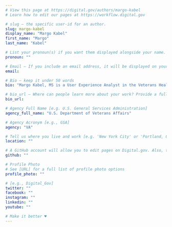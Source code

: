 ```yaml
---
# View this page at https://digital.gov/authors/margo-kabel
# Learn how to edit our pages at https://workflow.digital.gov

# slug — the specific user-id for an author.
slug: margo-kabel
display_name: "Margo Kabel"
first_name: "Margo"
last_name: "Kabel"

# List your pronoun(s) if you want them displayed alongside your name. If blank, we'll use just your name. Learn more http://mypronouns.org
pronoun: ""

# Email — If you include an email address, it will be displayed on your profile page
email: 

# Bio — keep it under 50 words
bio: "Margo Kabel, MS is a User Experience Analyst in the Veterans Health Administration (VHA).  She is the Pharmacy Engagement Lead in the Division of Human Factors Engineering, VHA. Her projects include evaluations of medical systems such as electronic health records, and web and mobile based products for both Clinical staff and Veterans."

# bio_url — Where can people learn more about your work? Provide a full URL [e.g. 'https://www.example.gov/']
bio_url: 

# Agency Full Name [e.g. U.S. General Services Administration]
agency_full_name: "U.S. Department of Veterans Affairs"

# Agency Acronym [e.g., GSA]
agency: "VA"

# Tell us where you live and work [e.g. 'New York City' or 'Portland, OR']
location: ""

# A GitHub account will allow you to edit pages on Digital.gov. Also, the image used in your GitHub account can be used to populate your digital.gov profile photo. Learn more about getting a Github account at [URL]
github: ""

# Profile Photo
# See [URL] for a full list of profile photo options
profile_photo: ""

# [e.g., Digital_Gov]
twitter: ""
facebook: ""
instagram: ""
linkedin: ""
youtube: ""

# Make it better ♥
---
```

